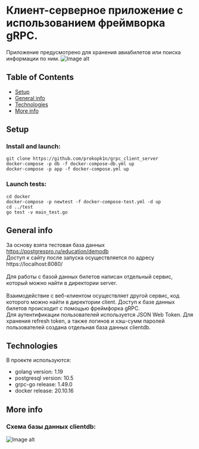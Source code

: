 # Клиент-серверное приложение с использованием фреймворка gRPC.
Приложение предусмотрено для хранения авиабилетов или поиска информации по ним. 
![Image alt](https://github.com/prokopk1n/resources/raw/grpc_client_server/main_page.png)

## Table of Contents
* [Setup](#setup)
* [General info](#general-info)
* [Technologies](#technologies)
* [More info](#more-info)

## Setup
### Install and launch:
    git clone https://github.com/prokopk1n/grpc_client_server
    docker-compose -p db -f docker-compose-db.yml up
    docker-compose -p app -f docker-compose.yml up
### Launch tests:
    cd docker
    docker-compose -p newtest -f docker-compose-test.yml -d up
    cd ../test
    go test -v main_test.go

## General info
За основу взята тестовая база данных https://postgrespro.ru/education/demodb <br /> 
Доступ к сайту после запуска осуществляется по адресу https://localhost:8080/ <br /><br />
Для работы с базой данных билетов написан отдельный сервис, который можно найти в директории server. <br /><br />
Взаимодействие с веб-клиентом осуществляет другой сервис, код которого можно найти в директории client. Доступ к базе данных билетов происходит с помощью фреймфорка gRPC. </br>
Для аутентификации пользователей используется JSON Web Token. Для хранения refresh token, а также логинов и хэш-сумм паролей пользователей создана отдельная база данных clientdb.

## Technologies
В проекте используются:
* golang version: 1.19
* postgresql version: 10.5
* grpc-go release: 1.49.0
* docker release: 20.10.16

## More info
### Схема базы данных clientdb:
![Image alt](https://github.com/prokopk1n/resources/blob/main/userdb.png)
